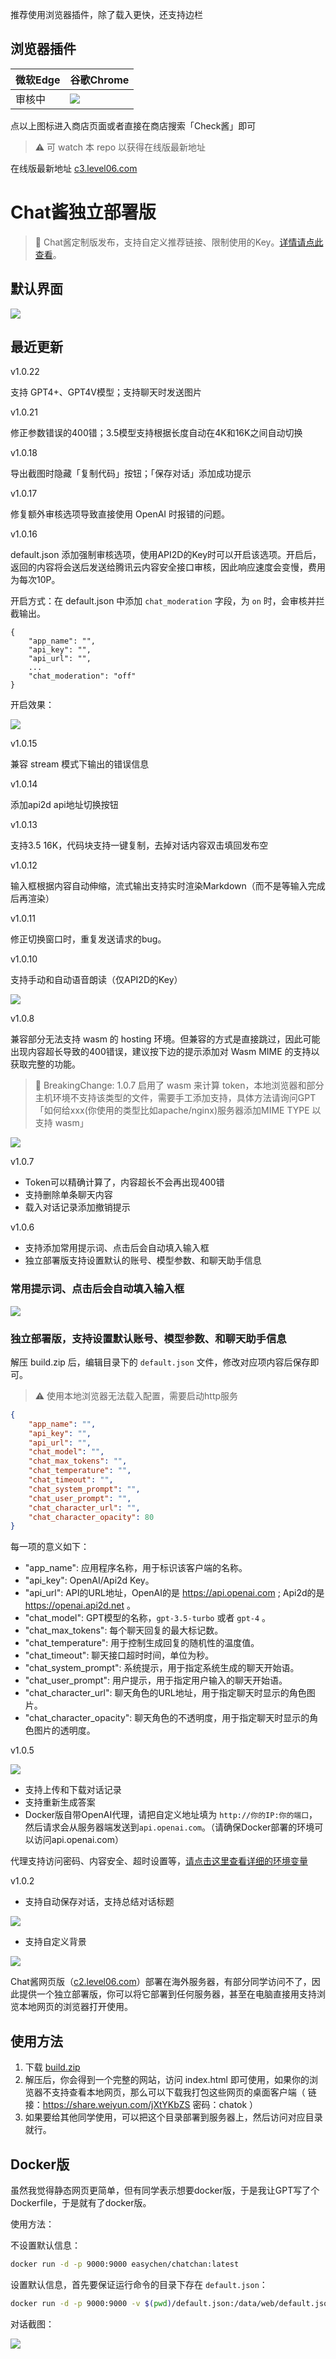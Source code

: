 推荐使用浏览器插件，除了载入更快，还支持边栏

## 浏览器插件

|微软Edge|谷歌Chrome|
|-|-|
| 审核中 |[![](https://github.com/easychen/checkchan-dist/raw/master/image/20220906224612.png)](https://chrome.google.com/webstore/detail/knadnllihfobgmmeanknpnklccjhiolf)  |


点以上图标进入商店页面或者直接在商店搜索「Check酱」即可

> ⚠️ 可 watch 本 repo 以获得在线版最新地址

在线版最新地址 [c3.level06.com](https://c3.level06.com)

# Chat酱独立部署版

> 🎈 Chat酱定制版发布，支持自定义推荐链接、限制使用的Key。[详情请点此查看](https://a.ftqq.com/2023/04/24/chatyou-custom-platform/)。

## 默认界面

![](images/20230404174420.png)

## 最近更新

v1.0.22

支持 GPT4+、GPT4V模型；支持聊天时发送图片


v1.0.21

修正参数错误的400错；3.5模型支持根据长度自动在4K和16K之间自动切换

v1.0.18

导出截图时隐藏「复制代码」按钮；「保存对话」添加成功提示

v1.0.17

修复额外审核选项导致直接使用 OpenAI 时报错的问题。

v1.0.16

default.json 添加强制审核选项，使用API2D的Key时可以开启该选项。开启后，返回的内容将会送后发送给腾讯云内容安全接口审核，因此响应速度会变慢，费用为每次10P。

开启方式：在 default.json 中添加 `chat_moderation` 字段，为 `on` 时，会审核并拦截输出。

```
{
    "app_name": "",
    "api_key": "",
    "api_url": "",
    ...
    "chat_moderation": "off"
}
```

开启效果：

![](images/20230704232037.png)

v1.0.15

兼容 stream 模式下输出的错误信息

v1.0.14

添加api2d api地址切换按钮

v1.0.13

支持3.5 16K，代码块支持一键复制，去掉对话内容双击填回发布空

v1.0.12 

输入框根据内容自动伸缩，流式输出支持实时渲染Markdown（而不是等输入完成后再渲染）

v1.0.11

修正切换窗口时，重复发送请求的bug。

v1.0.10

支持手动和自动语音朗读（仅API2D的Key）

![](images/20230504102347.png)

v1.0.8

兼容部分无法支持 wasm 的 hosting 环境。但兼容的方式是直接跳过，因此可能出现内容超长导致的400错误，建议按下边的提示添加对 Wasm MIME 的支持以获取完整的功能。


> 🚒 BreakingChange: 1.0.7 启用了 wasm 来计算 token，本地浏览器和部分主机环境不支持该类型的文件，需要手工添加支持，具体方法请询问GPT「如何给xxx(你使用的类型比如apache/nginx)服务器添加MIME TYPE 以支持 wasm」

![](images/20230420105053.png)

v1.0.7

- Token可以精确计算了，内容超长不会再出现400错
- 支持删除单条聊天内容
- 载入对话记录添加撤销提示

v1.0.6 

- 支持添加常用提示词、点击后会自动填入输入框
- 独立部署版支持设置默认的账号、模型参数、和聊天助手信息

### 常用提示词、点击后会自动填入输入框

![](images/20230413115647.png)

### 独立部署版，支持设置默认账号、模型参数、和聊天助手信息

解压 build.zip 后，编辑目录下的 `default.json` 文件，修改对应项内容后保存即可。

> ⚠️ 使用本地浏览器无法载入配置，需要启动http服务

```json
{
    "app_name": "",
    "api_key": "",
    "api_url": "",
    "chat_model": "",
    "chat_max_tokens": "",
    "chat_temperature": "",
    "chat_timeout": "",
    "chat_system_prompt": "",
    "chat_user_prompt": "",
    "chat_character_url": "",
    "chat_character_opacity": 80
}
```
每一项的意义如下：

- "app_name": 应用程序名称，用于标识该客户端的名称。
- "api_key": OpenAI/Api2d Key。
- "api_url": API的URL地址，OpenAI的是 https://api.openai.com ; Api2d的是 https://openai.api2d.net 。
- "chat_model": GPT模型的名称，`gpt-3.5-turbo` 或者 `gpt-4` 。
- "chat_max_tokens": 每个聊天回复的最大标记数。
- "chat_temperature": 用于控制生成回复的随机性的温度值。
- "chat_timeout": 聊天接口超时时间，单位为秒。
- "chat_system_prompt": 系统提示，用于指定系统生成的聊天开始语。
- "chat_user_prompt": 用户提示，用于指定用户输入的聊天开始语。
- "chat_character_url": 聊天角色的URL地址，用于指定聊天时显示的角色图片。
- "chat_character_opacity": 聊天角色的不透明度，用于指定聊天时显示的角色图片的透明度。


v1.0.5 

![](images/20230408130332.png)

- 支持上传和下载对话记录
- 支持重新生成答案
- Docker版自带OpenAI代理，请把自定义地址填为 `http://你的IP:你的端口`，然后请求会从服务器端发送到`api.openai.com`。（请确保Docker部署的环境可以访问api.openai.com）

代理支持访问密码、内容安全、超时设置等，[请点击这里查看详细的环境变量](https://github.com/easychen/openai-api-proxy)


v1.0.2 

- 支持自动保存对话，支持总结对话标题

![](images/20230404174121.png)

- 支持自定义背景

![](images/20230404174028.png)


Chat酱网页版（[c2.level06.com](https://c2.level06.com)）部署在海外服务器，有部分同学访问不了，因此提供一个独立部署版，你可以将它部署到任何服务器，甚至在电脑直接用支持浏览本地网页的浏览器打开使用。

## 使用方法

1. 下载 [build.zip](./build.zip) 
1. 解压后，你会得到一个完整的网站，访问 index.html 即可使用，如果你的浏览器不支持查看本地网页，那么可以下载我打包这些网页的桌面客户端（ 链接：https://share.weiyun.com/jXtYKbZS 密码：chatok ）
1. 如果要给其他同学使用，可以把这个目录部署到服务器上，然后访问对应目录就行。

## Docker版

虽然我觉得静态网页更简单，但有同学表示想要docker版，于是我让GPT写了个Dockerfile，于是就有了docker版。

使用方法：

不设置默认信息：

```bash
docker run -d -p 9000:9000 easychen/chatchan:latest
```

设置默认信息，首先要保证运行命令的目录下存在 `default.json`：
```bash
docker run -d -p 9000:9000 -v $(pwd)/default.json:/data/web/default.json easychen/chatchan:latest
```

对话截图：

![](images/20230406173224.png)

